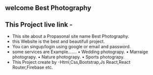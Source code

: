 <h2>welcome Best Photography</h2>
<h2>This Project live link -</h2>

* This site about a Propasonal site name  Best Photography.
* this Website is  the best and beautifull project.
* You can singup/login using google or email and password.
* some services are Example.......
• Wedding photograpy.
• Marraige photograpy.
• Nature photograpy.
• Sports photograpy.
* This Project create by -Html,Css,Bootstrap,Js React,React Router,Firebase etc.